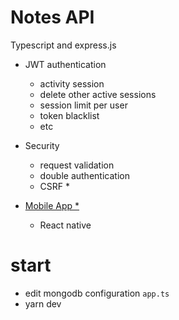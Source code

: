 # Notes API
Typescript and express.js

- JWT authentication
  - activity session
  - delete other active sessions
  - session limit per user
  - token blacklist
  - etc

- Security
  - request validation
  - double authentication
  - CSRF *
  
- <a href="https://github.com/luisbarrasandoval/NoteApp">Mobile App *</a>
  - React native

# start
- edit mongodb configuration `app.ts`
- yarn dev
